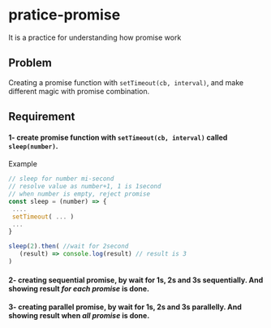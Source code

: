 # pratice-promise
It is a practice for understanding how promise work

## Problem
Creating a promise function with `setTimeout(cb, interval)`, and make different magic with promise combination.


## Requirement 

#### 1- create promise function with `setTimeout(cb, interval)` called `sleep(number)`.

Example
```js
// sleep for number mi-second
// resolve value as number+1, 1 is 1second
// when number is empty, reject promise
const sleep = (number) => {
 ....
 setTimeout( ... )
 ...
}

sleep(2).then( //wait for 2second
   (result) => console.log(result) // result is 3
) 
```

#### 2- creating sequential promise, by wait for 1s, 2s and 3s sequentially. And showing result __*for each promise*__  is done.

#### 3- creating parallel promise, by wait for 1s, 2s and 3s parallelly. And showing result when __*all promise*__ is done.
